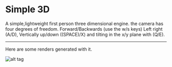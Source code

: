 # Simple 3D
A simple,lightweight first person three dimensional engine. the camera has four degrees of freedom. Forward/Backwards (use the w/s keys) Left right (A/D), Vertically up/down ((SPACE)/X) and tilting in the x/y plane with (Q/E).
<hr/>
Here are some renders generated with it. 

![alt tag](https://raw.githubusercontent.com/rjhunjhunwala/Simple3D/master/renders.png)
